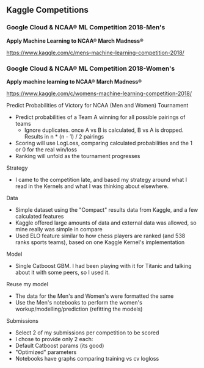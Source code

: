 ## Kaggle Competitions

### Google Cloud & NCAA® ML Competition 2018-Men's
**Apply Machine Learning to NCAA® March Madness®**

https://www.kaggle.com/c/mens-machine-learning-competition-2018/



### Google Cloud & NCAA® ML Competition 2018-Women's
**Apply machine learning to NCAA® March Madness®**

https://www.kaggle.com/c/womens-machine-learning-competition-2018/


Predict Probabilities of Victory for NCAA (Men and Women) Tournament
- Predict probabilities of a Team A winning for all possible pairings of teams
  - Ignore duplicates. once A vs B is calculated, B vs A is dropped. Results in n * (n - 1) / 2 pairings
- Scoring will use LogLoss, comparing calculated probabilities and the 1 or 0 for the real win/loss
- Ranking will unfold as the tournament progresses


Strategy
- I came to the competition late, and based my strategy around what I read in the Kernels and what I was thinking about elsewhere.

Data
- Simple dataset using the "Compact" results data from Kaggle, and a few calculated features
- Kaggle offered large amounts of data and external data was allowed, so mine really was simple in compare
- Used ELO feature similar to how chess players are ranked (and 538 ranks sports teams), based on one Kaggle Kernel's implementation

Model
- Single Catboost GBM. I had been playing with it for Titanic and talking about it with some peers, so I used it.

Reuse my model
 - The data for the Men's and Women's were formatted the same
 - Use the Men's notebooks to perform the women's workup/modelling/prediction (refitting the models)
 
 Submissions
 - Select 2 of my submissions per competition to be scored
 - I chose to provide only 2 each: 
  - Default Catboost params (its good)
  - "Optimized" parameters
  - Notebooks have graphs comparing training vs cv logloss


